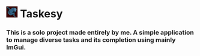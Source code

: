 <h1> <img src="./resources/icon/taskesy_icon.png" alt="Moon Fish - Taskesy's Icon, Default Version" width="30"> Taskesy </h1>

### This is a solo project made entirely by me. A simple application to manage diverse tasks and its completion using mainly ImGui.